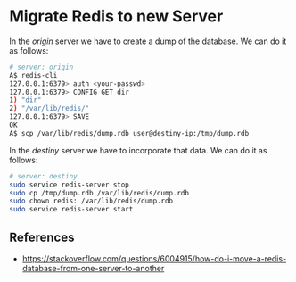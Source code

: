 # Migrate Redis to new Server

In the *origin* server we have to create a dump of the database. We can do it as follows:
```bash
# server: origin
A$ redis-cli
127.0.0.1:6379> auth <your-passwd>
127.0.0.1:6379> CONFIG GET dir
1) "dir"
2) "/var/lib/redis/"
127.0.0.1:6379> SAVE
OK
A$ scp /var/lib/redis/dump.rdb user@destiny-ip:/tmp/dump.rdb
```

In the *destiny* server we have to incorporate that data. We can do it as follows:
```bash
# server: destiny
sudo service redis-server stop
sudo cp /tmp/dump.rdb /var/lib/redis/dump.rdb
sudo chown redis: /var/lib/redis/dump.rdb
sudo service redis-server start
```

## References

- https://stackoverflow.com/questions/6004915/how-do-i-move-a-redis-database-from-one-server-to-another